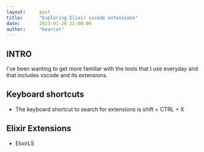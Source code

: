 ```yaml
---
layout:     post
title:      "Exploring Elixir vscode extensions"
date:       2023-01-29 22:00:00
author:     "bearcat"
---
```


## INTRO 

I've been wanting to get more familiar with the tools that I use everyday and that includes vscode and its extensions.

## Keyboard shortcuts

- The keyboard shortcut to search for extensions is shift + CTRL + X

## Elixir Extensions

- ElixirLS